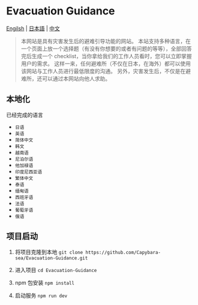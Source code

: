 # Evacuation Guidance

[Engilsh](../../README.md) | [日本語](./README.ja-JP.md) | [中文](./README.zh-CN.md)

> 本网站是具有灾害发生后的避难引导功能的网站。 本站支持多种语言，在一个页面上放一个选择题（有没有你想要的或者有问题的等等），全部回答完后生成一个 checklist，当你拿给我们的工作人员看时，您可以立即掌握用户的需求。 这样一来，任何避难所（不仅在日本，在海外）都可以使用该网站与工作人员进行最低限度的沟通。 另外，灾害发生后，不仅是在避难所，还可以通过本网站向他人求助。

## 本地化

已经完成的语言

- `日语`
- `英语`
- `简体中文`
- `韩文`
- `越南语`
- `尼泊尔语`
- `他加禄语`
- `印度尼西亚语`
- `繁体中文`
- `泰语`
- `缅甸语`
- `西班牙语`
- `法语`
- `葡萄牙语`
- `俄语`

## 项目启动

1. 将项目克隆到本地
   `git clone https://github.com/Capybara-sea/Evacuation-Guidance.git`

2. 进入项目
   `cd Evacuation-Guidance`

3. npm 包安装
   `npm install`

4. 启动服务
   `npm run dev`
